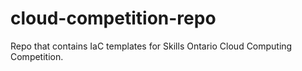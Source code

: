 # cloud-competition-repo
Repo that contains IaC templates for Skills Ontario Cloud Computing Competition. 
